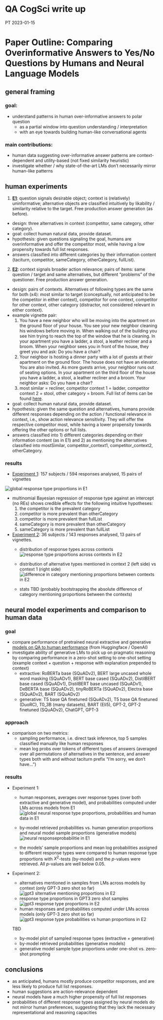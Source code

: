 QA CogSci write up
================
PT
2023-01-15

# Paper Outline: Comparing Overinformative Answers to Yes/No Questions by Humans and Neural Language Models

## general framing

### goal:

- understand patterns in human over-informative answers to polar
  question
  - as a partial window into question understanding / interpretation
  - with an eye towards building human-like conversational agents

### main contributions:

- human data suggesting over-informative answer patterns are
  context-dependent and utility-based (not fixed similarity heuristic)
- investigate whether / why state-of-the-art LMs don’t necessarily
  mirror human-like patterns

## human experiments

1.  [**E1**](https://magpie-ea.github.io/magpie3-qa-overinfo-free-production/experiments/free_production/):
    question signals desirable object; context is (relatively)
    uninformative; alternative objects are classified intuitively by
    likability / similarity relative to the target. Free production
    answer generation (as before).

- design: three alternatives in context (competitor, same category,
  other category).
- goal: collect human natural data, provide dataset.
- hypothesis: given questions signaling the goal, humans are
  overinformative and offer the competitor most, while having a low
  propensity towards full list responses.
- answers classified into different categories by their information
  content (taciturn, competitor, sameCategory, otherCategory, fullList).

2.  [**E2**](https://magpie-ea.github.io/magpie3-qa-overinfo-free-production/experiments/contextSensitive_free_production/):
    context signals broader action relevance; pairs of items: same
    question / target and same alternatives, but different “problems” of
    the questioner. Free production answer generation.

- design: pairs of contexts. Alternatives of following types are the
  same for both (x4): most similar to target (conceptually, not
  anticipated to be the competitor in either context), competitor for
  one context, competitor for other context, other category (distractor,
  not considered relevant in either context).
- example vignette pair:
  1.  You have a new neighbor who will be moving into the apartment on
      the ground floor of your house. You see your new neighbor cleaning
      his windows before moving in. When walking out of the building you
      see him trying to reach the top of the window that he is cleaning.
      In your apartment you have a ladder, a stool, a leather recliner
      and a broom. When your neighbor sees you in front of the house,
      they greet you and ask: Do you have a chair?
  2.  Your neighbor is hosting a dinner party with a lot of guests at
      their apartment on the ground floor. The house does not have an
      elevator. You are also invited. As more guests arrive, your
      neighbor runs out of seating options. In your apartment on the
      third floor of the house you have a ladder, a stool, a leather
      recliner and a broom. Your neighbor asks: Do you have a chair?
  3.  most similar = recliner, competitor context 1 = ladder, competitor
      context 2 = stool, other category = broom. Full list of items can
      be found
      [here](https://github.com/magpie-ea/magpie3-qa-overinfo-free-production/blob/main/experiments/contextSensitive_free_production/trials/trials_split_cogsci_pilot4.csv).
- goal: collect human natural data, provide dataset.
- hypothesis: given the same question and alternatives, humans provide
  different responses depending on the action / functional relevance in
  context, i.e., show action relevance sensitivity. They will offer the
  respective competitor most, while having a lower propensity towards
  offering the other options or full lists.
- answers classified into 1) different categories depending on their
  information content (as in E1) and 2) as mentioning the alternatives
  classified into mostSimilar, competitor_context1, competitor_context2,
  otherCategory.

### results

- [Experiment
  1](https://github.com/magpie-ea/magpie3-qa-overinfo-free-production/blob/main/data%2Banalysis/05_main_free_typing_cogsci_analysis.md):
  157 subjects / 594 responses analysed, 15 pairs of vignettes

![global response type proportions in
E1](05_main_free_typing_cogsci_analysis_files/figure-gfm/unnamed-chunk-8-1.png)

- multinomial Bayesian regression of response type against an intercept
  (no REs) shows credible effects for the following intuitive
  hypotheses:
  1.  the competitor is the prevalent category
  2.  competitor is more prevalent than otherCategory
  3.  competitor is more prevalent than fullList
  4.  sameCategory is more prevalent than otherCategory
  5.  sameCategory is more prevalent than fullList
- [Experiment 2](): 36 subjects / 143 responses analysed, 13 pairs of
  vignettes.
  - distribution of response types across contexts ![response type
    proportions across contexts in
    E2](07_main_contextSensitive_pilot_analysis_files/figure-gfm/unnamed-chunk-7-1.png)

  - distribution of alternative types mentioned in context 2 (left side)
    vs context 1 (right side) ![difference in category mentioning
    proportions between contexts in
    E2](07_main_contextSensitive_pilot_analysis_files/figure-gfm/unnamed-chunk-12-1.png)

  - stats TBD (probably bootstrapping the absolute difference of
    category mentioning proportions between the contexts)

## neural model experiments and comparison to human data

### goal

- compare performance of pretrained neural extractive and generative
  [models on QA to human
  performance](https://github.com/magpie-ea/magpie3-qa-overinfo-free-production/blob/main/data%2Banalysis/06_expt_vs_LLMs_analysis.md)
  (from Huggingface / OpenAI)
- investigate ability of generative LMs to pick up on pragmatic
  reasoning by comparing performance in a zero-shot setting to one-shot
  setting (example context + question + response with explanation
  prepended to context)
  - extractive: RoBERTa base (SQuADv2), BERT large uncased whole word
    masking (SQuADv1), BERT base cased (SQuADv2), DistilBERT base cased
    (SQuADv1), DistilBERT base uncased (SQuADv1), DeBERTA base
    (SQuADv2), tinyRoBERTa (SQuADv2), Electra base (SQuADv2), BART
    (SQuADv2)
  - generative: T5 base QA finetuned (SQuADv2), T5 base QA finetuned
    (DuoRC), T0_3B (many datasets), BART (Eli5), GPT-2, GPT-2 finetuned
    (SQuADv2), ChatGPT, GPT-3

### approach

- comparison on two metrics:
  - sampling performance, i.e. direct task inference, top 5 samples
    classified manually like human responses
  - mean log probs over tokens of different types of answers (averaged
    over all permutations of alternatives in the sentence, and answer
    types both with and without taciturn prefix “I’m sorry, we don’t
    have…”)

### results

- Experiment 1:
  - human responses, averages over response types (over both extractive
    and generative model), and probabilities computed under LMs across
    models from E1 ![global neural response type proportions,
    probabilities and human data in E1](viz/e1_model_summary.png)

  - by-model retrieved probabilities vs. human generation proportions
    and neural model sample proportions (generative models) ![neural
    responseprobabilitie in
    E1](06_expt_vs_LLMs_analysis_files/figure-gfm/unnamed-chunk-23-1.png)

  - the models’ sample proportions and mean log probabilities assigned
    to different response types were compared to human response type
    proportions with $X^2$-tests (by-model) and the $p$-values were
    retrieved. All $p$-values are well below 0.05.
- Experiment 2:
  - alternatives mentioned in samples from LMs across models by context
    (only GPT-3 zero shot so far) ![gpt3 slternative mentioning
    proportions in E2](viz/e2_gpt3_samples.png)
  - response type proportions in GPT3 zero shot samples ![gpt3 response
    type proportions in E2](viz/e2_gpt3_categories.png)
  - human responses and probabilities computed under LMs across models
    (only GPT-3 zero shot so far) ![gpt3 response type probabilities vs
    human proportions in E2](viz/e2_scores.png)

  TBD
  - by-model plot of sampled response types (extractive + generative)
  - by-model retrieved probabilities (generative models)
  - generative model sample type proportions under one-shot
    vs. zero-shot prompting

## conclusions

- as anticipated, humans mostly produce competitor responses, and are
  less likely to produce full list responses.
- human suggestions are action-relevance dependent
- neural models have a much higher propensity of full list responses
- probabilities of different response types assigned by neural models do
  not mirror human preferences, suggesting that they lack the necessary
  representational and reasoning capacities
